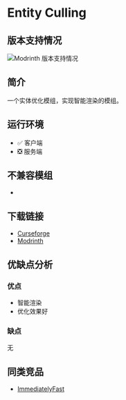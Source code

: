 # Entity Culling

## 版本支持情况

![Modrinth 版本支持情况](https://img.shields.io/modrinth/game-versions/entityculling)

## 简介

一个实体优化模组，实现智能渲染的模组。

## 运行环境

- ✅ 客户端
- ❎ 服务端

## 不兼容模组

- 

## 下载链接

- [Curseforge](https://www.curseforge.com/minecraft/mc-mods/example)
- [Modrinth](https://modrinth.com/mod/example)

## 优缺点分析

### 优点

- 智能渲染
- 优化效果好

### 缺点

无

## 同类竞品

- [ImmediatelyFast](/mod/immediatelyfast.md)

